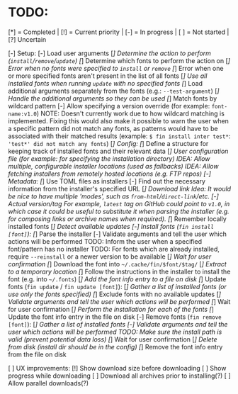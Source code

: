 # TODO:

[*] = Completed | [!] = Current priority | [-] = In progress | [ ] = Not started | [?] Uncertain

[-] Setup:
    [-] Load user arguments
        [*] Determine the action to perform (`install`/`remove`/`update`)
        [*] Determine which fonts to perform the action on
            [*] Error when no fonts were specified to `install` or `remove`
            [*] Error when one or more specified fonts aren't present in the list of all fonts
            [*] Use all installed fonts when running `update` with no specified fonts
        [*] Load additional arguments separately from the fonts (e.g.: `--test-argument`)
            [*] Handle the additional arguments so they can be used
        [*] Match fonts by wildcard pattern
        [-] Allow specifying a version override (for example: `font-name:v1.0`)
            NOTE: Doesn't currently work due to how wildcard matching is implemented.
                  Fixing this would also make it possible to warn the user when a
                  specific pattern did not match any fonts, as patterns would have to
                  be associated with their matched results
                  (example: `$ fin install inter test*`: `'test*' did not match any fonts`)
[*] Config:
    [*] Define a structure for keeping track of installed fonts and their relevant data
    [*] User configuration file (for example: for specifying the installation directory)
        IDEA: Allow multiple, configurable installer locations (used as fallbacks)
        IDEA: Allow fetching installers from remotely hosted locations (e.g. FTP repos)
[-] Metadata:
    [*] Use TOML files as installers
    [-] Find out the necessary information from the installer's specified URL
        [*] Download link
            Idea: It would be nice to have multiple 'modes', such as
                  `from-html`/`direct-link`/etc.
        [-] Actual version/tag
            For example, `latest` tag on GitHub could point to `v1.0`, in which case it
            could be useful to substitute it when parsing the installer (e.g. for composing
            links or archive names when required).
    [*] Remember locally installed fonts
    [*] Detect available updates
[-] Install fonts (`fin install [font]`):
    [*] Parse the installer
    [-] Validate arguments and tell the user which actions will be performed
        TODO: Inform the user when a specified font/pattern has no installer
        TODO: For fonts which are already installed, require `--reinstall` or a newer version to be available
    [*] Wait for user confirmation
    [*] Download the font into `~/.cache/fin/$font/$tag/`
    [*] Extract to a temporary location
    [*] Follow the instructions in the installer to install the font (e.g. into `~/.fonts`)
    [*] Add the font info entry to a file on disk
[*] Update fonts (`fin update` / `fin update [font]`):
    [*] Gather a list of installed fonts (or use only the fonts specified)
    [*] Exclude fonts with no available updates
    [*] Validate arguments and tell the user which actions will be performed
    [*] Wait for user confirmation
    [*] Perform the installation for each of the fonts
    [*] Update the font info entry in the file on disk
[-] Remove fonts (`fin remove [font]`):
    [*] Gather a list of installed fonts
    [-] Validate arguments and tell the user which actions will be performed
        TODO: Make sure the install path is valid (prevent potential data loss)
    [*] Wait for user confirmation
    [*] Delete from disk (install dir should be in the config)
    [*] Remove the font info entry from the file on disk

[ ] UX improvements:
    [!] Show download size before downloading
    [ ] Show progress while downloading
    [ ] Download all archives prior to installing(?)
        [ ] Allow parallel downloads(?)
